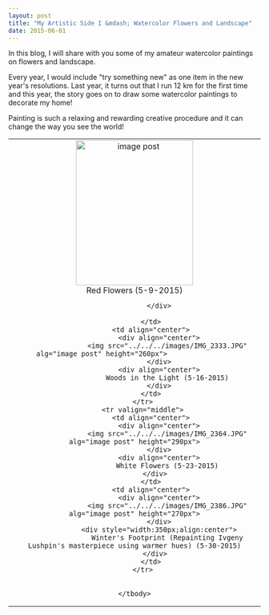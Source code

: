 ```yaml
---
layout: post
title: "My Artistic Side I &mdash; Watercolor Flowers and Landscape"
date: 2015-06-01
---
```

<p>
In this blog, I will share with you some of my amateur watercolor paintings on flowers and landscape. 
</p>
<p>
Every year, I would include "try something new" as one item in the new year's resolutions. Last year, it turns out that I run 12 km for the
first time and this year, the story goes on to draw some watercolor paintings to decorate my home!
<p>
Painting is such a relaxing and rewarding creative procedure and it can change the way you see the world! 
</p>

<table>
	<tbody>
		<tr valign="middle">
			<td align="center">
				<div align="center">
					<img src="../../../images/IMG_2322.JPG" alt="image post" width ="234px" height="290px">
				</div>
				<div align="center">
					Red Flowers (5-9-2015)
					
				</div>
				
			</td>
			<td align="center">
				<div align="center">
					<img src="../../../images/IMG_2333.JPG" alg="image post" height="260px">				
				</div>
				<div align="center">
					Woods in the Light (5-16-2015)
				</div>
			</td>
		</tr>
		<tr valign="middle">
			<td align="center">
				<div align="center">
					<img src="../../../images/IMG_2364.JPG" alg="image post" height="290px">
				</div>
				<div align="center">
					White Flowers (5-23-2015)
				</div>	
			</td>
			<td align="center">
				<div align="center">
					<img src="../../../images/IMG_2386.JPG" alg="image post" height="270px">
				</div>
				<div style="width:350px;align:center">
				    Winter's Footprint (Repainting Ivgeny Lushpin's masterpiece using warmer hues) (5-30-2015)
				</div>	
			</td>
		</tr>
		
		
	</tbody>
</table>


